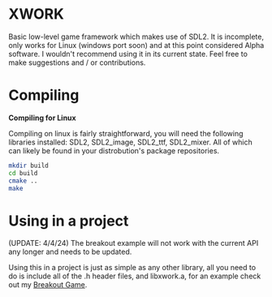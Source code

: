 # XWORK
Basic low-level game framework which makes use of SDL2. It is incomplete, only works for Linux (windows port soon) and at this point considered Alpha software. I wouldn't recommend using it in its current state. Feel free to make suggestions and / or contributions.

# Compiling
**Compiling for Linux**

Compiling on linux is fairly straightforward, you will need the following libraries installed: SDL2, SDL2_image, SDL2_ttf, SDL2_mixer. All of which can likely be found in your distrobution's package repositories.

```bash
mkdir build
cd build
cmake ..
make
```
# Using in a project
(UPDATE: 4/4/24) The breakout example will not work with the current API any longer and needs to be updated.

Using this in a project is just as simple as any other library, all you need to do is include all of the .h header files, and libxwork.a, for an example check out my [Breakout Game](https://github.com/Modnark/x-work_breakout).
